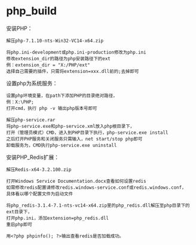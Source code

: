 # php_build

安装PHP：
    
    解压php-7.1.10-nts-Win32-VC14-x64.zip

    将php.ini-development或php.ini-production修改为php.ini
    修改extension_dir的路径为php安装路径下的ext
    例：extension_dir = "X:/PHP/ext"
    选择自己需要的插件，只需将extension=xxx.dll前的;去掉即可

设置php为系统服务：
    
    设置php环境变量，在path下添加PHP的目录绝对路径，
    例：X:\PHP;
    打开cmd，执行 php -v 输出php版本号即可

    解压php-service.rar
    将php-service.exe和php-service.xml放入php根目录下，
    打开（管理员模式）CMD，进入到PHP目录下执行，php-service.exe install
    之后打开PHP服务和关闭服务只需输入，net start/stop php即可
    卸载服务为，CMD执行php-service.exe uninstall

安装PHP_Redis扩展：
    
    解压Redis-x64-3.2.100.zip

    打开Windows Service Documentation.docx查看如何设置redis
    如需修改redis配置请修改redis.windows-service.conf或redis.windows.conf，
    具体看以哪个配置文件为启动文件

    将php_redis-3.1.4-7.1-nts-vc14-x64.zip里的php_redis.dll解压至php目录下的ext目录下，
    打开php.ini，添加extension=php_redis.dll
    重启php即可

    用<?php phpinfo(); ?>输出查看redis是否加载成功。
